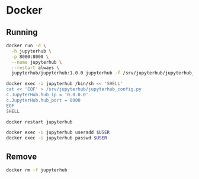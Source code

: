 # Docker

## Running

```sh
docker run -d \
  -h jupyterhub \
  -p 8000:8000 \
  --name jupyterhub \
  --restart always \
  jupyterhub/jupyterhub:1.0.0 jupyterhub -f /srv/jupyterhub/jupyterhub_config.py
```

```sh
docker exec -i jupyterhub /bin/sh << 'SHELL'
cat << 'EOF' > /srv/jupyterhub/jupyterhub_config.py
c.JupyterHub.hub_ip = '0.0.0.0'
c.JupyterHub.hub_port = 8000
EOF
SHELL
```

```sh
docker restart jupyterhub
```

```sh
docker exec -i jupyterhub useradd $USER
docker exec -i jupyterhub passwd $USER
```

## Remove

```sh
docker rm -f jupyterhub
```
